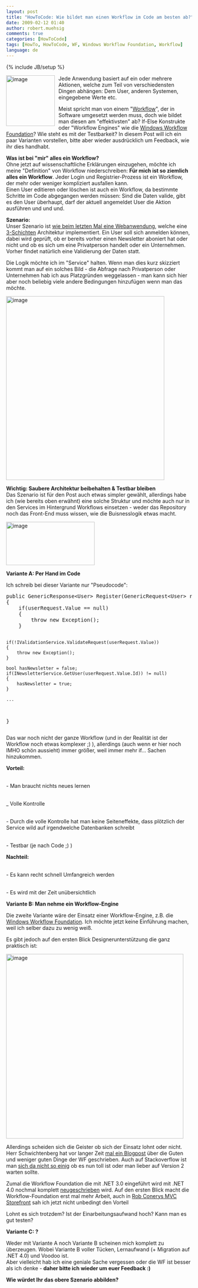 ```yaml
---
layout: post
title: "HowToCode: Wie bildet man einen Workflow im Code am besten ab?"
date: 2009-02-12 01:40
author: robert.muehsig
comments: true
categories: [HowToCode]
tags: [HowTo, HowToCode, WF, Windows Workflow Foundation, Workflow]
language: de
---
```

{% include JB/setup %}
<p><a href="{{BASE_PATH}}/assets/wp-images-de/image651.png"><img style="border-right: 0px; border-top: 0px; margin: 0px 10px 0px 0px; border-left: 0px; border-bottom: 0px" height="137" alt="image" src="{{BASE_PATH}}/assets/wp-images-de/image-thumb629.png" width="132" align="left" border="0" /></a> Jede Anwendung basiert auf ein oder mehrere Aktionen, welche zum Teil von verschiedensten Dingen abh&#228;ngen: Dem User, anderen Systemen, eingegebene Werte etc.</p>  <p>Meist spricht man von einem &quot;<a href="http://de.wikipedia.org/wiki/Workflow">Workflow</a>&quot;, der in Software umgesetzt werden muss, doch wie bildet man diesen am &quot;effektivsten&quot; ab? If-Else Konstrukte oder &quot;Workflow Engines&quot; wie die <a href="http://msdn.microsoft.com/de-de/library/cc431274.aspx">Windows Workflow Foundation</a>? Wie steht es mit der Testbarkeit? In diesem Post will ich ein paar Varianten vorstellen, bitte aber wieder ausdr&#252;cklich um Feedback, wie ihr dies handhabt.</p> 
<!--more-->
  <p><strong>Was ist bei &quot;mir&quot; alles ein Workflow?</strong>    <br />Ohne jetzt auf wissenschaftliche Erkl&#228;rungen einzugehen, m&#246;chte ich meine &quot;Definition&quot; von Workflow niederschreiben: <strong>F&#252;r mich ist so ziemlich alles ein Workflow</strong>. Jeder Login und Registrier-Prozess ist ein Workflow, der mehr oder weniger kompliziert ausfallen kann.     <br />Einen User editieren oder l&#246;schen ist auch ein Workflow, da bestimmte Schritte im Code abgegangen werden m&#252;ssen: Sind die Daten valide, gibt es den User &#252;berhaupt, darf der aktuell angemeldet User die Aktion ausf&#252;hren und und und.</p>  <p><strong>Szenario:     <br /></strong>Unser Szenario ist <a href="{{BASE_PATH}}/2009/02/06/howtocode-errorcodes-exceptions-den-user-informieren-wenn-etwas-schief-luft-wie-gehts/">wie beim letzten Mal eine Webanwendung</a>, welche eine <a href="{{BASE_PATH}}/2008/07/09/howto-3-tier-3-schichten-architektur/">3-Schichten</a> Architektur implementiert. Ein User soll sich anmelden k&#246;nnen, dabei wird gepr&#252;ft, ob er bereits vorher einen Newsletter aboniert hat oder nicht und ob es sich um eine Privatperson handelt oder ein Unternehmen.    <br />Vorher findet nat&#252;rlich eine Validierung der Daten statt.</p>  <p>Die Logik m&#246;chte ich im &quot;Service&quot; halten. Wenn man dies kurz skizziert kommt man auf ein solches Bild - die Abfrage nach Privatperson oder Unternehmen hab ich aus Platzgr&#252;nden weggelassen - man kann sich hier aber noch beliebig viele andere Bedingungen hinzuf&#252;gen wenn man das m&#246;chte.</p>  <p><a href="{{BASE_PATH}}/assets/wp-images-de/image652.png"><img style="border-right: 0px; border-top: 0px; border-left: 0px; border-bottom: 0px" height="497" alt="image" src="{{BASE_PATH}}/assets/wp-images-de/image-thumb630.png" width="429" border="0" /></a> </p>  <p><strong>Wichtig: Saubere Architektur beibehalten &amp; Testbar bleiben</strong>    <br />Das Szenario ist f&#252;r den Post auch etwas simpler gew&#228;hlt, allerdings habe ich (wie bereits oben erw&#228;hnt) eine solche Struktur und m&#246;chte auch nur in den Services im Hintergrund Workflows einsetzen - weder das Repository noch das Front-End muss wissen, wie die Buisnesslogik etwas macht. </p>  <p><a href="{{BASE_PATH}}/assets/wp-images-de/image653.png"><img style="border-right: 0px; border-top: 0px; border-left: 0px; border-bottom: 0px" height="117" alt="image" src="{{BASE_PATH}}/assets/wp-images-de/image-thumb631.png" width="240" border="0" /></a> </p>  <p><strong>Variante A: Per Hand im Code</strong></p>  <p>Ich schreib bei dieser Variante nur &quot;Pseudocode&quot;:</p>  <p>   <div class="wlWriterSmartContent" id="scid:812469c5-0cb0-4c63-8c15-c81123a09de7:e39e2143-5a51-451d-a283-26fb81d94d93" style="padding-right: 0px; display: inline; padding-left: 0px; float: none; padding-bottom: 0px; margin: 0px; padding-top: 0px"><pre name="code" class="c#">public GenericResponse&lt;User&gt; Register(GenericRequest&lt;User&gt; registerRequest)
{
	if(userRequest.Value == null)
	{
		throw new Exception();
	}

	if(!IValidationService.ValidateRequest(userRequest.Value))
	{
		throw new Exception();
	}

	bool hasNewsletter = false;
	if(INewsletterService.GetUser(userRequest.Value.Id)) != null)
	{
		hasNewsletter = true;
	}

	...
}</pre></div>
Das war noch nicht der ganze Workflow (und in der Realit&#228;t ist der Workflow noch etwas komplexer ;) ), allerdings (auch wenn er hier noch IMHO sch&#246;n aussieht) immer gr&#246;&#223;er, weil immer mehr if... Sachen hinzukommen.</p>

<p><strong>Vorteil:</strong> 

  <br />- Man braucht nichts neues lernen

  <br />_ Volle Kontrolle

  <br />- Durch die volle Kontrolle hat man keine Seiteneffekte, dass pl&#246;tzlich der Service wild auf irgendwelche Datenbanken schreibt

  <br />- Testbar (je nach Code ;) )</p>

<p><strong>Nachteil:</strong>

  <br />- Es kann recht schnell Umfangreich werden

  <br />- Es wird mit der Zeit un&#252;bersichtlich</p>

<p><strong>Variante B: Man nehme ein Workflow-Engine</strong></p>

<p>Die zweite Variante w&#228;re der Einsatz einer Workflow-Engine, z.B. die <a href="http://msdn.microsoft.com/de-de/library/cc431274.aspx">Windows Workflow Foundation</a>. Ich m&#246;chte jetzt keine Einf&#252;hrung machen, weil ich selber dazu zu wenig wei&#223;.</p>

<p>Es gibt jedoch auf den ersten Blick Designerunterst&#252;tzung die ganz praktisch ist:</p>

<p><a href="{{BASE_PATH}}/assets/wp-images-de/image654.png"><img style="border-right: 0px; border-top: 0px; border-left: 0px; border-bottom: 0px" height="499" alt="image" src="{{BASE_PATH}}/assets/wp-images-de/image-thumb632.png" width="481" border="0" /></a> </p>

<p>Allerdings scheiden sich die Geister ob sich der Einsatz lohnt oder nicht. Herr Schwichtenberg hat vor langer Zeit <a href="http://www.heise.de/developer/Zehn-gute-Gruende-warum-Windows-Workflow-Foundation-dem-Entwickler-keinen-Spass-macht--/blog/artikel/97341">mal ein Blogpost</a> &#252;ber die Guten und weniger guten Dinge der WF geschrieben. Auch auf Stackoverflow ist man <a href="http://stackoverflow.com/search?q=workflow+foundation">sich da nicht so einig</a> ob es nun toll ist oder man lieber auf Version 2 warten sollte.</p>

<p>Zumal die Workflow Foundation die mit .NET 3.0 eingef&#252;hrt wird mit .NET 4.0 nochmal komplett <a href="http://channel9.msdn.com/pdc2008/TL17/">neugeschrieben</a> wird. Auf den ersten Blick macht die Workflow-Foundation erst mal mehr Arbeit, auch in <a href="http://blog.wekeroad.com/mvc-storefront/mvcstore-part-19/">Rob Conerys MVC Storefront</a> sah ich jetzt nicht unbedingt den Vorteil</p>

<p>Lohnt es sich trotzdem? Ist der Einarbeitungsaufwand hoch? Kann man es gut testen? </p>

<p><strong>Variante C: ?</strong></p>

<p>Weder mit Variante A noch Variante B scheinen mich komplett zu &#252;berzeugen. Wobei Variante B voller T&#252;cken, Lernaufwand (+ Migration auf .NET 4.0) und Voodoo ist.
  <br />Aber vielleicht hab ich eine geniale Sache vergessen oder die WF ist besser als ich denke - <strong>daher bitte ich wieder um euer Feedback :)</strong></p>

<p><strong>Wie w&#252;rdet Ihr das obere Szenario abbilden? </strong></p>
